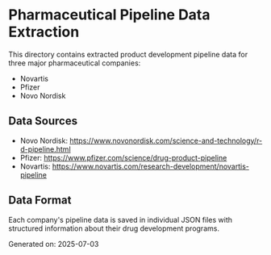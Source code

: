# Pharmaceutical Pipeline Data Extraction

This directory contains extracted product development pipeline data for three major pharmaceutical companies:

- Novartis
- Pfizer  
- Novo Nordisk

## Data Sources
- Novo Nordisk: https://www.novonordisk.com/science-and-technology/r-d-pipeline.html
- Pfizer: https://www.pfizer.com/science/drug-product-pipeline
- Novartis: https://www.novartis.com/research-development/novartis-pipeline

## Data Format
Each company's pipeline data is saved in individual JSON files with structured information about their drug development programs.

Generated on: 2025-07-03
